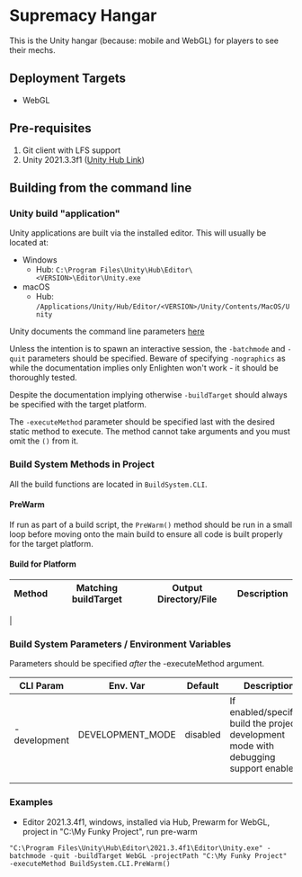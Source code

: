 # Supremacy Hangar

This is the Unity hangar (because: mobile and WebGL) for players to see their mechs.

## Deployment Targets
  - WebGL

## Pre-requisites
  1. Git client with LFS support
  2. Unity 2021.3.3f1 ([Unity Hub Link](unityhub://2021.3.3f1/af2e63e8f9bd))

## Building from the command line

### Unity build "application"
Unity applications are built via the installed editor. This will usually be located at:
 - Windows
    - Hub: `C:\Program Files\Unity\Hub\Editor\<VERSION>\Editor\Unity.exe`
 - macOS
    - Hub: `/Applications/Unity/Hub/Editor/<VERSION>/Unity/Contents/MacOS/Unity`

Unity documents the command line parameters [here](https://docs.unity3d.com/Manual/EditorCommandLineArguments.html)

Unless the intention is to spawn an interactive session, the `-batchmode` and `-quit` parameters should be specified. Beware of specifying `-nographics` as while the documentation implies only Enlighten won't work - it should be thoroughly tested.

Despite the documentation implying otherwise `-buildTarget` should always be specified with the target platform.

The `-executeMethod` parameter should be specified last with the desired static method to execute. The method cannot take arguments and you must omit the `()` from it.

### Build System Methods in Project

All the build functions are located in `BuildSystem.CLI`.

#### PreWarm

If run as part of a build script, the `PreWarm()` method should be run in a small loop before moving onto the main build to ensure all code is built properly for the target platform.

#### Build for Platform

| Method | Matching buildTarget | Output Directory/File | Description |
|--------|----------------------|-----------------------|-------------|
| 

### Build System Parameters / Environment Variables

Parameters should be specified _after_ the -executeMethod argument. 

| CLI Param    | Env. Var         | Default  | Description                                                                                |
|--------------|------------------|----------|--------------------------------------------------------------------------------------------|
| -development | DEVELOPMENT_MODE | disabled | If enabled/specified, build the project in development mode with debugging support enabled |
|              |                  |          |                                                                                            |
|              |                  |          |                                                                                            |

### Examples

 - Editor 2021.3.4f1, windows, installed via Hub, Prewarm for WebGL, project in "C:\My Funky Project", run pre-warm
```
"C:\Program Files\Unity\Hub\Editor\2021.3.4f1\Editor\Unity.exe" -batchmode -quit -buildTarget WebGL -projectPath "C:\My Funky Project" -executeMethod BuildSystem.CLI.PreWarm()
```